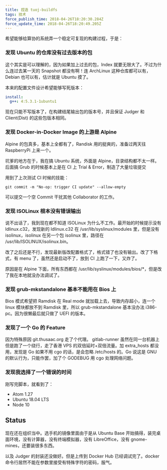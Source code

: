 ```yaml
---
title: 捏造 tuoj-buildfs
tags: 技术
force_publish_time: 2018-04-26T18:20:30.284Z
force_update_time: 2018-04-26T18:20:49.205Z
---
```


希望能够给算协的系统弄一个稳定可复现的构建过程，于是：

### 发现 Ubuntu 的仓库没有过去版本的包

这个其实是可以理解的，因为如果加上过去的包，Index 就要无限大了。不过为什么连过去某一天的 Snapshot 都没有啊！连 ArchLinux 这种仓库都可以有，Debian 也可以有，估计就是 Ubuntu 摸了。

本来的配置文件设计希望能够写死版本：

```yaml
install:
  g++: 4:5.3.1-1ubuntu1
```

现在只能不写版本了，在构建结尾输出包的版本号，并且保证 Judger 和 Client(Dist) 的这些包版本相同。

### 发现 Docker-in-Docker Image 的上游是 Alpine

Alpine 的包真多，基本上全都有了，Randisk 用的挺爽的，准备过两天往 RaspberryPi 上来一个。

坑爹的地方在于，我在搞 Ubuntu 系统，外面是 Alpine，目录结构都不太一样。后面搞 Grub 的时候基本上是在 CI 上 Trial & Error，制造了大量垃圾提交

用到了上次测试 CI 时候的技能：
```
git commit -m "No-op: trigger CI update" --allow-empty
```

可以提交一个空 Commit 干扰其他 Collaborator 的工作。

### 发现 ISOLinux 根本没有错误输出
说不出话了，我到现在都不知道 ISOLinux 为什么不工作。最开始的时候提示没有 ldlinux.c32，发现新的 ldlinux.c32 在 /usr/lib/syslinux/modules 里，但是没有 isolinux，isolinux 在另一个包 isolinux 里，路径在 /usr/lib/ISOLINUX/isolinux.bin。

改了之后还是不行，发现最新版改配置格式了，格式错了也没有输出。改了下格式，有 menu 了，虽然还是启动不了，放到 CI 上跑了一下，又炸了。

原因是在 Alpine 下面，所有东西都在 /usr/lib/syslinux/modules/bios/\*，但是改了我在本地就没办法调试了。

### 发现 grub-mkstandalone 基本不能用在 Bios 上
Bios 模式希望把 Ramdisk 在 Real mode 就加载上去，导致内存超小，连一个 linux 模块都放不到 Ramdisk 里，所以 grub-mkstandalone 基本没办法 i386-pc。因为很懒最后就只做了 UEFI 的版本。

### 发现了一个 Go 的 Feature
因为特殊原因 git.thusaac.org 走了个代理。 gitlab-runner 虽然在同一台机器上但是跑了一个绕行，走了香港 VPS 的双倍延时+双倍流量。加 extra_hosts 都没用，发现是 Go 如果不用 cgo 的话，是会忽略 /etc/hosts 的。Go 说这是 GNU 的默认行为，只能作罢，加了个 GODEBUG 用 cgo 处理网络问题。

### 发现我选择了一个错误的时间

刚写完脚本，就看到了：

- Atom 1.27
- Ubuntu 18.04 LTS
- Node 10

## Status
现在还在组织当中。选手机的镜像里面由于是从 Ubuntu Base 开始搞得，装完桌面环境，没有计算器，没有终端模拟器，没有 LibreOffice，没有 gnome-mines，还要装很多东西。

以及 Judger 的封装还没做好。但是上传到 Docker Hub 已经调试完了。docker 命令行居然不能在参数里接受有特殊字符的密码，服气。
